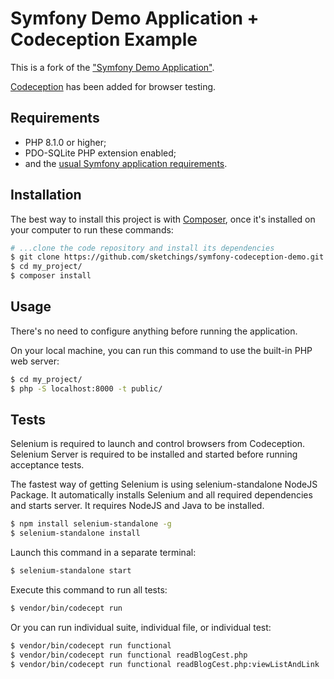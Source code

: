Symfony Demo Application + Codeception Example
========================

This is a fork of the ["Symfony Demo Application"][1].

[Codeception][2] has been added for browser testing.


Requirements
------------

  * PHP 8.1.0 or higher;
  * PDO-SQLite PHP extension enabled;
  * and the [usual Symfony application requirements][3].

Installation
------------

The best way to install this project is with [Composer][4], once it's installed
on your computer to run these commands:

```bash
# ...clone the code repository and install its dependencies
$ git clone https://github.com/sketchings/symfony-codeception-demo.git my_project
$ cd my_project/
$ composer install
```

Usage
-----

There's no need to configure anything before running the application. 

On your local machine, you can run this command to use the built-in PHP web server:

```bash
$ cd my_project/
$ php -S localhost:8000 -t public/
```

Tests
-----

Selenium is required to launch and control browsers from Codeception.
Selenium Server is required to be installed and started before running acceptance tests.

The fastest way of getting Selenium is using selenium-standalone NodeJS Package.
It automatically installs Selenium and all required dependencies and starts server. It requires NodeJS and Java to be installed.

```bash
$ npm install selenium-standalone -g
$ selenium-standalone install
```

Launch this command in a separate terminal:

```bash
$ selenium-standalone start
```

Execute this command to run all tests:

```bash
$ vendor/bin/codecept run
```

Or you can run individual suite, individual file, or individual test:

```bash
$ vendor/bin/codecept run functional
$ vendor/bin/codecept run functional readBlogCest.php
$ vendor/bin/codecept run functional readBlogCest.php:viewListAndLink
```

[1]: https://github.com/symfony/demo
[2]: https://codeception.com/
[3]: https://symfony.com/doc/current/setup.html#technical-requirements
[4]: https://getcomposer.org/

